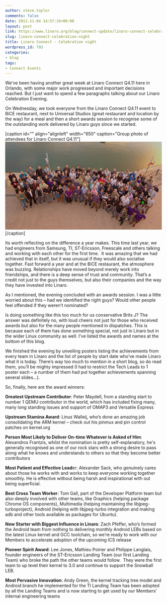 ```yaml
---
author: steve.taylor
comments: false
date: 2011-11-04 14:57:24+00:00
layout: post
link: https://www.linaro.org/blog/connect-update/linaro-connect-celebration-night/
slug: linaro-connect-celebration-night
title: Linaro Connect - Celebration night
wordpress_id: 793
categories:
- blog
tags:
- Connect Events
---
```




We’ve been having another great week at Linaro Connect Q4.11 here in Orlando, with some major work progressed and important decisions reached. But I just want to spend a few paragraphs talking about our Linaro Celebration Evening.

On Wednesday, we took everyone from the Linaro Connect Q4.11 event to BiCE restaurant, next to Universal Studios (great restaurant and location by the way) for a meal and then a short awards session to recognise some of the outstanding work delivered by Linaro guys since we started.

[caption id="" align="alignleft" width="650" caption="Group photo of attendees for Linaro Connect Q4.11"]![Group photo of Linaro Connect Q4.11](/assets/blog/Linaro-Connect-Q4.11-group-photo-e1320418046635.jpg)[/caption]




Its worth reflecting on the difference a year makes. This time last year, we had engineers from Samsung, TI, ST-Ericsson, Freescale and others talking and working with each other for the first time.  It was amazing that we had achieved that in itself, but it was unusual if they would also socialise together. Fast forward a year and at the BiCE restaurant, the atmosphere was buzzing. Relationships have moved beyond merely work into friendships, and there is a deep sense of trust and community. That’s a credit not just to the guys themselves, but also their companies and the way they have invested into Linaro.

As I mentioned, the evening concluded with an awards session. I was a little worried about this – had we identified the right guys? Would other people feel offended if they weren’t nominated?

Is doing something like this too much for us conservative Brits J? The answer was definitely no, with loud cheers not just for those who received awards but also for the many people mentioned in dispatches. This is because each of them has done something special, not just in Linaro but in the wider Linux community as well. I’ve listed the awards and names at the bottom of this blog.

We finished the evening by unveiling posters listing the achievements from every team in Linaro and the list of people by start date who’ve made Linaro what it is today. There’s way too much to mention in a short blog, so do read them, you’ll be mighty impressed (I had to restrict the Tech Leads to 1 poster each – a number of them had put together achievements spanning several slides…).

So, finally, here are the award winners:

**Greatest Upstream Contributor**: Peter Maydell, from a standing start to number 1 QEMU contributor in the world, which has included fixing many, many long standing issues and support of OMAP3 and Versatile Express

**Upstream Stamina Award**: Linus Walleij, who’s done an amazing job consolidating the ARM kernel – check out his pinmux and pin control patches on kernel.org

**Person Most Likely to Deliver On-time Whatever is Asked of Him**: Alexandros Frantzis, whilst the nomination is pretty self-explanatory, he's generally recognised as one of our rock stars with a strong desire to pass along what he knows and understands to others so that they become better contributors

**Most Patient and Effective Lead**er: Alexander Sack, who genuinely cares about those he works with and works to keep everyone working together smoothly. He is effective without being harsh and inspirational with out being superficial.

**Best Cross Team Worker**: Tom Gall, part of the Developer Platform team but also deeply involved with other teams, like Graphics (helping package Chrome OS components), Multimedia (helping maintaining the libjpeg-turboproject), Android (helping with libjpeg-turbo integration and making adb and other tools available as packages for Ubuntu).

**New Starter with Biggest Influence in Linaro**: Zach Pfeffer, who’s formed the Android team from nothing to delivering monthly Android LEBs based on the latest Linux kernel and GCC toolchain, so we’re ready to work with our Members to accelerate adoption of the upcoming ICS release

**Pioneer Spirit Award**: Lee Jones, Mathieu Poirier and Philippe Langlais, founder engineers of the ST-Ericsson Landing Team (our first Landing Team) who broke the path the other teams would follow.  They were the first team to up level their kernel to 3.0 and continue to support the Snowball LEB.

**Most Pervasive Innovation**: Andy Green, the kernel tracking tree model and Android branch he implemented for the TI Landing Team has been adopted by all the Landing Teams and is now starting to get used by our Members’ internal engineering teams
